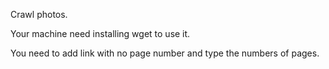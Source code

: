 Crawl photos.

Your machine need installing wget to use it.

You need to add link with no page number and type the numbers of pages.
